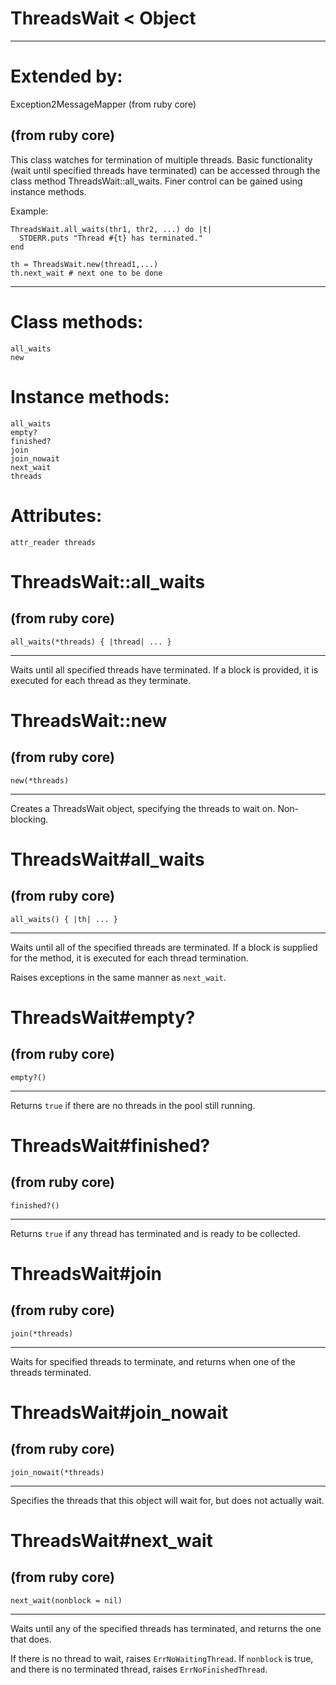 # ThreadsWait < Object

---
# Extended by:
Exception2MessageMapper (from ruby core)

(from ruby core)
---
This class watches for termination of multiple threads.  Basic functionality
(wait until specified threads have terminated) can be accessed through the
class method ThreadsWait::all_waits.  Finer control can be gained using
instance methods.

Example:

    ThreadsWait.all_waits(thr1, thr2, ...) do |t|
      STDERR.puts "Thread #{t} has terminated."
    end

    th = ThreadsWait.new(thread1,...)
    th.next_wait # next one to be done
---
# Class methods:

    all_waits
    new

# Instance methods:

    all_waits
    empty?
    finished?
    join
    join_nowait
    next_wait
    threads

# Attributes:

    attr_reader threads

# ThreadsWait::all_waits

(from ruby core)
---
    all_waits(*threads) { |thread| ... }

---

Waits until all specified threads have terminated.  If a block is provided, it
is executed for each thread as they terminate.


# ThreadsWait::new

(from ruby core)
---
    new(*threads)

---

Creates a ThreadsWait object, specifying the threads to wait on. Non-blocking.


# ThreadsWait#all_waits

(from ruby core)
---
    all_waits() { |th| ... }

---

Waits until all of the specified threads are terminated.  If a block is
supplied for the method, it is executed for each thread termination.

Raises exceptions in the same manner as `next_wait`.


# ThreadsWait#empty?

(from ruby core)
---
    empty?()

---

Returns `true` if there are no threads in the pool still running.


# ThreadsWait#finished?

(from ruby core)
---
    finished?()

---

Returns `true` if any thread has terminated and is ready to be collected.


# ThreadsWait#join

(from ruby core)
---
    join(*threads)

---

Waits for specified threads to terminate, and returns when one of the threads
terminated.


# ThreadsWait#join_nowait

(from ruby core)
---
    join_nowait(*threads)

---

Specifies the threads that this object will wait for, but does not actually
wait.


# ThreadsWait#next_wait

(from ruby core)
---
    next_wait(nonblock = nil)

---

Waits until any of the specified threads has terminated, and returns the one
that does.

If there is no thread to wait, raises `ErrNoWaitingThread`.  If `nonblock` is
true, and there is no terminated thread, raises `ErrNoFinishedThread`.


